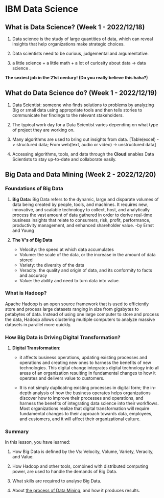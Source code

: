 # IBM Data Science

## What is Data Science? (Week 1 - 2022/12/18) 

1. Data science is the study of large quantities of data, which can reveal insights that help organizations make strategic choices.

2. Data scientists need to be curious, judgemental and argumentative.

3. a little science + a little math + a lot of curiosity about data -> data science .

**The sexiest job in the 21st century! (Do you really believe this haha?)**

## What do Data Science do? (Week 1 - 2022/12/19)

1. Data Scientist: someone who finds solutions to problems by analyzing Big or small data using appropriate tools and then tells stories to communicate her findings to the relevant stakeholders. 

2. The typical work day for a Data Scientist varies depending on what type of project they are working on.

3. Many algorithms are used to bring out insights from data. [Table(excel) -> structured data; From web(text, audio or video) -> unstructured data]

4. Accessing algorithms, tools, and data through the **Cloud** enables Data Scientists to stay up-to-date and collaborate easily.


## Big Data and Data Mining (Week 2 - 2022/12/20)

### Foundations of Big Data
1. **Big Data:** Big Data refers to the dynamic, large and disparate volumes of data being created by people, tools, and machines. It requires new, innovative, and scalable technology to collect, host, and analytically process the vast amount of data gathered in order to derive real-time business insights that relate to consumers, risk, profit, performance, productivity management, and enhanced shareholder value. -by Ernst and Young

2. **The V's of Big Data**
    - Velocity: the speed at which data accumulates  
    - Volume: the scale of the data, or the increase in the amount of data stored
    - Variety: the diversity of the data
    - Veracity: the quality and origin of data, and its conformity to facts and accuracy
    - Value: the ability and need to turn data into value. 

### What is Hadoop?
Apache Hadoop is an open source framework that is used to efficiently store and process large datasets ranging in size from gigabytes to petabytes of data. Instead of using one large computer to store and process the data, Hadoop allows clustering multiple computers to analyze massive datasets in parallel more quickly.

### How Big Data is Driving Digital Transformation?
1. **Digital Transformation:** 
    - it affects business operations, updating existing processes and operations and creating new ones to harness the benefits of new technologies. This digital change integrates digital technology into all areas of an organization resulting in fundamental changes to how it operates and delivers value to customers.    

    - It is not simply duplicating existing processes in digital form; the in-depth analysis of how the business operates helps organizations discover how to improve their processes and operations, and harness the benefits of integrating data science into their workflows. Most organizations realize that digital transformation will require fundamental changes to their approach towards data, employees, and customers, and it will affect their organizational culture. 

### Summary
In this lesson, you have learned:

1. How Big Data is defined by the Vs: Velocity, Volume, Variety, Veracity, and Value.

2. How Hadoop and other tools, combined with distributed computing power,  are used to handle the demands of Big Data.  

3. What skills are required to analyse Big Data. 

4. About [the process of Data Mining](https://cf-courses-data.s3.us.cloud-object-storage.appdomain.cloud/IBMDeveloperSkillsNetwork-DS0101EN-SkillsNetwork/labs/Module%202/Data_Mining.md.html?origin=www.coursera.org), and how it produces results. 

